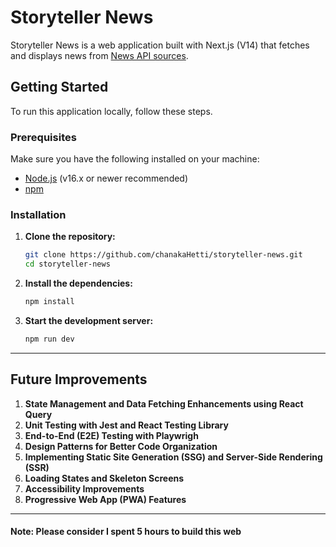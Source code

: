# Storyteller News

Storyteller News is a web application built with Next.js (V14) that fetches and displays news from [News API sources](https://newsapi.org/).

## Getting Started

To run this application locally, follow these steps.

### Prerequisites

Make sure you have the following installed on your machine:

- [Node.js](https://nodejs.org/) (v16.x or newer recommended)
- [npm](https://www.npmjs.com/)

### Installation

1. **Clone the repository:**

   ```bash
   git clone https://github.com/chanakaHetti/storyteller-news.git
   cd storyteller-news
   ```

2. **Install the dependencies:**

   ```bash
   npm install
   ```

3. **Start the development server:**

   ```bash
   npm run dev
   ```

---

## Future Improvements

1. **State Management and Data Fetching Enhancements using React Query**
2. **Unit Testing with Jest and React Testing Library**
3. **End-to-End (E2E) Testing with Playwrigh**
4. **Design Patterns for Better Code Organization**
5. **Implementing Static Site Generation (SSG) and Server-Side Rendering (SSR)**
6. **Loading States and Skeleton Screens**
7. **Accessibility Improvements**
8. **Progressive Web App (PWA) Features**

---

#### Note: Please consider I spent 5 hours to build this web
